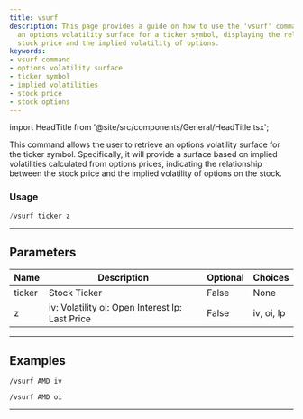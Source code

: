 ```yaml
---
title: vsurf
description: This page provides a guide on how to use the 'vsurf' command to retrieve
  an options volatility surface for a ticker symbol, displaying the relationship between
  stock price and the implied volatility of options.
keywords:
- vsurf command
- options volatility surface
- ticker symbol
- implied volatilities
- stock price
- stock options
---
```


import HeadTitle from '@site/src/components/General/HeadTitle.tsx';

<HeadTitle title="options: vsurf - Telegram Reference | OpenBB Bot Docs" />

This command allows the user to retrieve an options volatility surface for the ticker symbol. Specifically, it will provide a surface based on implied volatilities calculated from options prices, indicating the relationship between the stock price and the implied volatility of options on the stock.

### Usage

```python wordwrap
/vsurf ticker z
```

---

## Parameters

| Name | Description | Optional | Choices |
| ---- | ----------- | -------- | ------- |
| ticker | Stock Ticker | False | None |
| z | iv: Volatility oi: Open Interest lp: Last Price | False | iv, oi, lp |


---

## Examples

```
/vsurf AMD iv
```
```
/vsurf AMD oi
```
---
